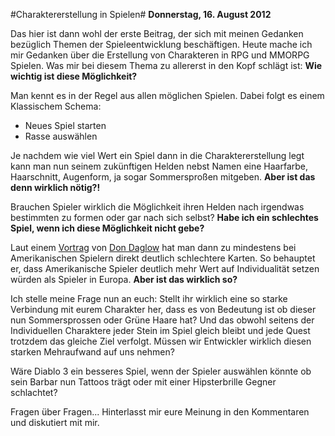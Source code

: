 #Charaktererstellung in Spielen#
**Donnerstag, 16. August 2012**  

Das hier ist dann wohl der erste Beitrag, der sich mit meinen Gedanken bezüglich Themen der Spieleentwicklung beschäftigen. Heute mache ich mir Gedanken über die Erstellung von Charakteren in RPG und MMORPG Spielen. Was mir bei diesem Thema zu allererst in den Kopf schlägt ist: **Wie wichtig ist diese Möglichkeit?**  

Man kennt es in der Regel aus allen möglichen Spielen. Dabei folgt es einem Klassischem Schema:

* Neues Spiel starten
* Rasse auswählen

Je nachdem wie viel Wert ein Spiel dann in die Charaktererstellung legt kann man nun seinem zukünftigen Helden nebst Namen eine Haarfarbe, Haarschnitt, Augenform, ja sogar Sommersproßen mitgeben.  **Aber ist das denn wirklich nötig?!**  

Brauchen Spieler wirklich die Möglichkeit ihren Helden nach irgendwas bestimmten zu formen oder gar nach sich selbst? **Habe ich ein schlechtes Spiel, wenn ich diese Möglichkeit nicht gebe?**  

Laut einem [Vortrag] von [Don Daglow] hat man dann zu mindestens bei Amerikanischen Spielern direkt deutlich schlechtere Karten. So behauptet er, dass Amerikanische Spieler deutlich mehr Wert auf Individualität setzen würden als Spieler in Europa. **Aber ist das wirklich so?**  

Ich stelle meine Frage nun an euch: Stellt ihr wirklich eine so starke Verbindung mit eurem Charakter her, dass es von Bedeutung ist ob dieser nun Sommersprossen oder Grüne Haare hat? Und das obwohl seitens der Individuellen Charaktere jeder Stein im Spiel gleich bleibt und jede Quest trotzdem das gleiche Ziel verfolgt. Müssen wir Entwickler wirklich diesen starken Mehraufwand auf uns nehmen?  

Wäre Diablo 3 ein besseres Spiel, wenn der Spieler auswählen könnte ob sein Barbar nun Tattoos trägt oder mit einer Hipsterbrille Gegner schlachtet?  

Fragen über Fragen... Hinterlasst mir eure Meinung in den Kommentaren und diskutiert mit mir.


[vortrag]: http://www.golem.de/news/don-daglow-mehr-erfolg-bei-us-spielern-1208-93803.html
[don daglow]: http://en.wikipedia.org/wiki/Don_Daglow
